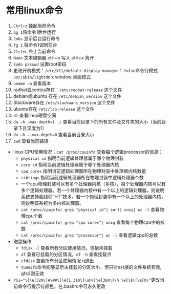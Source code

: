 常用linux命令
===
1. `Ctrl+z` 挂起当前命令
2. `bg 1`将命令1后台运行
3. `Jobs` 显示后台运行命令
4. `fg 1` 将命令1调回前台
5. `Ctrl+c` 终止当前命令
6. `Nano` 文本编辑器  ctrl+o 写入 ctrl+x 离开
7. `Sudo passwd` 设置root密码
8. 更改开机模式：`/etc/X11/default-display-manager`：
`false`命令行模式
`usr/sbin/lightdm` x window 桌面模式
9. `uname –a` 查看版本
10. radhat或centos存在：`/etc/redhat-release` 这个文件
11. debian或ubuntu 存在 `/etc/debian_version` 这个文件
12. Slackware存在 `/etc/slackware_version` 这个文件
13. ubuntu存在 `/etc/lsb-release` 这个文件
14. `df` 查看linux硬盘空间
15. `du –h –max-depth=1 ./` 查看当前目录下的所有文件及文件夹的大小（当前目录下且深度为1）
16. `du –h –-max-depth=0` 查看当前目录大小
17. `pwd` 查看当前路径
+ linux CPU使用情况：`cat /proc/cpuinfo` 查看每个逻辑processor的信息：
	+ `physical id` 指明当前逻辑处理器属于哪个物理封装
	+ `core id` 	指明当前逻辑处理器属于哪个处理器内核
	+ `cpu cores` 	指明当前逻辑处理器所在物理封装中处理器内核数量
	+ `siblings` 	指明当前逻辑处理器所在物理封装中逻辑处理器个数
	+ 一个cpu物理封装可以有多个处理器内核（多核），每个处理器内核可以有多个逻辑处理器。若一个处理器内核中有一个以上的逻辑处理器，则说明系统支持超线程“HT”技术。若一个物理封装中有一个以上的处理器内核，则说明该系统为多内核处理器。
	+ `cat /proc/cpuinfo| grep "physical id"| sort| uniq| wc -l` 查看物理cpu个数
	+ `cat /proc/cpuinfo| grep "cpu cores"| uniq` 查看每个物理cpu中的核数
	+ `cat /proc/cpuinfo| grep "processor"| wc -l` 查看逻辑cpu的总数
+ 磁盘操作
	+ `fdisk -l` 查看所有分区使用情况，包括未挂载
	+ `df` 查看已挂载的分区情况，`df -h` 查看挂载点
	+ `cfdisk` 查看所有分区使用情况 q退出
	+ `tune2fs`命令能够显示未挂载的分区大小，但只对ext族的文件系统有效, gfs2则无效
+ `PS1="\[\e[32m\]#\##\[\e[1;31m\]\u@\[\e[36m\]\h \w]\$\[\e[m\"`更改当前命令行提示符颜色，在.bashrc中可永久更改